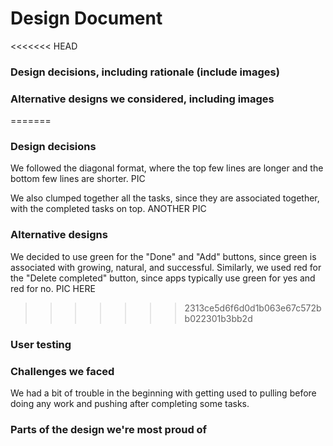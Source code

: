 # Design Document
<<<<<<< HEAD
### Design decisions, including rationale (include images)

### Alternative designs we considered, including images
=======
### Design decisions
We followed the diagonal format, where the top few lines are longer and the bottom few lines are shorter. PIC

We also clumped together all the tasks, since they are associated together, with the completed tasks on top. ANOTHER PIC
### Alternative designs
We decided to use green for the "Done" and "Add" buttons,
since green is associated with growing, natural, and successful. 
Similarly, we used red for the "Delete completed" button, since apps typically use green for yes and red for no. PIC HERE
>>>>>>> 2313ce5d6f6d0d1b063e67c572bb022301b3bb2d
### User testing
### Challenges we faced
We had a bit of trouble in the beginning with getting used to pulling before doing any work and pushing after completing some tasks.
### Parts of the design we're most proud of